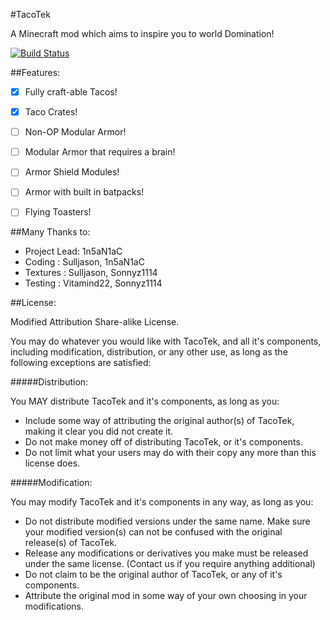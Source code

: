 #TacoTek

A Minecraft mod which aims to inspire you to world Domination!

[![Build Status](http://hydra.13-thirtyseven.com:8080/job/tacotek/badge/icon)](http://hydra.13-thirtyseven.com:8080/job/tacotek/)

##Features:
- [x] Fully craft-able Tacos!
- [x] Taco Crates!
- [ ] Non-OP Modular Armor!
- [ ] Modular Armor that requires a brain!
- [ ] Armor Shield Modules!
- [ ] Armor with built in batpacks!
- [ ] Flying Toasters!



##Many Thanks to:
- Project Lead: 1n5aN1aC
- Coding      : Sulljason, 1n5aN1aC
- Textures    : Sulljason, Sonnyz1114
- Testing     : Vitamind22, Sonnyz1114


##License:

Modified Attribution Share-alike License.

You may do whatever you would like with TacoTek, and all it's components, including modification, distribution, or any other use, as long as the following exceptions are satisfied:

#####Distribution:

You MAY distribute TacoTek and it's components, as long as you:
- Include some way of attributing the original author(s) of TacoTek, making it clear you did not create it.
- Do not make money off of distributing TacoTek, or it's components.
- Do not limit what your users may do with their copy any more than this license does.

#####Modification:

You may modify TacoTek and it's components in any way, as long as you:
- Do not distribute modified versions under the same name.  Make sure your modified version(s) can not be confused with the original release(s) of TacoTek.
- Release any modifications or derivatives you make must be released under the same license. (Contact us if you require anything additional)
- Do not claim to be the original author of TacoTek, or any of it's components.
- Attribute the original mod in some way of your own choosing in your modifications.
